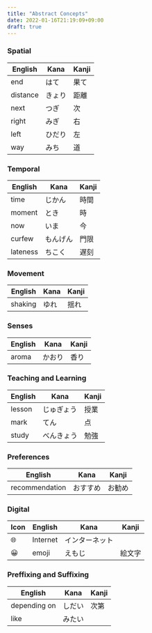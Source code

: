 ```yaml
---
title: "Abstract Concepts"
date: 2022-01-16T21:19:09+09:00
draft: true
---
```

### Spatial
| English  | Kana   | Kanji |
|----------|--------|-------|
| end      | はて   | 果て  |
| distance | きょり | 距離  |
| next     | つぎ   | 次    |
| right    | みぎ   | 右    |
| left     | ひだり | 左    |
| way      | みち   | 道    |

### Temporal
| English  | Kana     | Kanji |
|----------|----------|-------|
| time     | じかん   | 時間  |
| moment   | とき     | 時    |
| now      | いま     | 今    |
| curfew   | もんげん | 門限  |
| lateness | ちこく   | 遅刻  |

### Movement
| English | Kana | Kanji |
|---------|------|-------|
| shaking | ゆれ | 揺れ  |

### Senses
| English | Kana   | Kanji |
|---------|--------|-------|
| aroma   | かおり | 香り  |

### Teaching and Learning
| English | Kana       | Kanji |
|---------|------------|-------|
| lesson  | じゅぎょう | 授業  |
| mark    | てん       | 点    |
| study   | べんきょう | 勉強  |

### Preferences
| English        | Kana     | Kanji  |
|----------------|----------|--------|
| recommendation | おすすめ | お勧め |

### Digital
| Icon | English  | Kana           | Kanji  |
|------|----------|----------------|--------|
| 🌐   | Internet | インターネット |        |
| 😀   | emoji    | えもじ         | 絵文字 |

### Preffixing and Suffixing
| English      | Kana   | Kanji |
|--------------|--------|-------|
| depending on | しだい | 次第  |
| like         | みたい |       |
